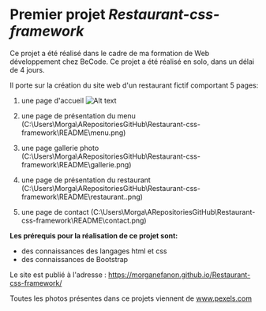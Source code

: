 # Premier projet *Restaurant-css-framework*
Ce projet a été réalisé dans le cadre de ma formation de Web développement chez BeCode. 
Ce projet a été réalisé en solo, dans un délai de 4 jours. 

Il porte sur la création du site web d'un restaurant fictif comportant 5 pages: 
1. une page d'accueil  ![Alt text](C:\Users\Morga\ARepositoriesGitHub\Restaurant-css-framework\README\accueil.png)

1. une page de présentation du menu (C:\Users\Morga\ARepositoriesGitHub\Restaurant-css-framework\README\menu.png)

1. une page gallerie photo  (C:\Users\Morga\ARepositoriesGitHub\Restaurant-css-framework\README\gallerie.png)

1. une page de présentation du restaurant (C:\Users\Morga\ARepositoriesGitHub\Restaurant-css-framework\README\restaurant..png)

1. une page de contact (C:\Users\Morga\ARepositoriesGitHub\Restaurant-css-framework\README\contact.png)




**Les prérequis pour la réalisation de ce projet sont:**
- des connaissances des langages html et css
- des connaissances de Bootstrap

Le site est publié à l'adresse : https://morganefanon.github.io/Restaurant-css-framework/

Toutes les photos présentes dans ce projets viennent de www.pexels.com







